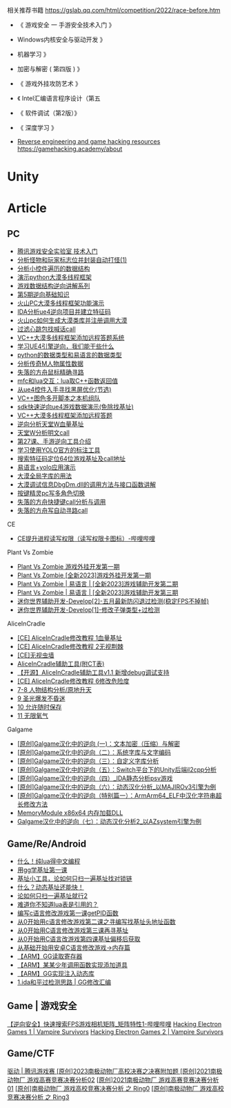 相关推荐书籍  https://gslab.qq.com/html/competition/2022/race-before.htm
* 《 游戏安全 一 手游安全技术入门 》
*  Windows内核安全与驱动开发 》
*  机器学习 》
*  加密与解密 ( 第四版 ) 》
* 《 游戏外挂攻防艺术 》
* 《 Intel汇编语言程序设计（第五
* 《 软件调试（第2版）》
* 《 深度学习 》

* [Reverse engineering and game hacking resources](https://faradaysec.com/reverse-engineering-and-game-hacking-resources-2/)
https://gamehacking.academy/about


# Unity


# Article

## PC
* [腾讯游戏安全实验室 技术入门](https://gslab.qq.com/js/)
* [分析怪物和玩家标志位并封装自动打怪(1)](https://www.bilibili.com/video/BV1jG4y1D7DT/)
* [分析小控件遍历的数据结构](https://www.bilibili.com/video/BV13W4y1G7ZN/)
* [演示python大漠多线程框架](https://www.bilibili.com/video/BV1CM411F76t/)
* [游戏数据结构逆向讲解系列](https://www.bilibili.com/video/BV18K411y7gF/)
* [第5期逆向基础知识](https://www.bilibili.com/video/BV15W4y157AB/)
* [火山PC大漠多线程框架功能演示](https://www.bilibili.com/video/BV1444y1R7SM/)
* [IDA分析ue4逆向项目并建立特征码](https://www.bilibili.com/video/BV1SR4y1S7aN/)
* [火山pc如何生成大漠类库并注册调用大漠](https://www.bilibili.com/video/BV1tG4y1J7Ly/)
* [过滤心跳包找喊话call](https://www.bilibili.com/video/BV1KM411S768/)
* [VC++大漠多线程框架添加远程答题系统](https://www.bilibili.com/video/BV1x8411p7k7/)
* [学习UE4引擎逆向，我们能干些什么](https://www.bilibili.com/video/BV16R4y1C72b/)
* [python的数据类型和易语言的数据类型](https://www.bilibili.com/video/BV1i44y1S7mm/)
* [分析传奇M人物属性数据](https://www.bilibili.com/video/BV1WM411k7Qb/)
* [失落的方舟鼠标精确寻路](https://www.bilibili.com/video/BV1TK411d7xr/)
* [mfc和lua交互：lua取C++函数返回值](https://www.bilibili.com/video/BV1gG4y1t7Hu/)
* [从ue4控件入手寻找黑屏优化(节选)](https://www.bilibili.com/video/BV1n84y1q7YF/)
* [VC++图色多开脚本之本机组队](https://www.bilibili.com/video/BV1XR4y1Q7sg/)
* [sdk快速逆向ue4游戏数据演示(免除找基址)](https://www.bilibili.com/video/BV1wd4y117Nb/)
* [VC++大漠多线程框架添加远程答题](https://www.bilibili.com/video/BV1ym4y1c72C/)
* [逆向分析天堂W血量基址](https://www.bilibili.com/video/BV1kR4y197na/)
* [天堂W分析明文call](https://www.bilibili.com/video/BV1q8411x7ZH/)
* [第27课、手游逆向工具介绍](https://www.bilibili.com/video/BV1gD4y1i7gp/)
* [学习使用YOLO官方的标注工具](https://www.bilibili.com/video/BV1Z14y1e7fW/)
* [搜索特征码定位64位游戏基址及call地址](https://www.bilibili.com/video/BV1Vt4y177cZ/)
* [易语言+yolo应用演示](https://www.bilibili.com/video/BV1EV4y1H7de/)
* [大漠全局字库的用法](https://www.bilibili.com/video/BV15d4y1Z7vx/)
* [大漠调试信息DbgDm.dll的调用方法与接口函数讲解](https://www.bilibili.com/video/BV1Av4y1c7vG/)
* [按键精灵pc写多角色切换](https://www.bilibili.com/video/BV1gN4y1j7XK/)
* [失落的方舟快捷键call分析与调用](https://www.bilibili.com/video/BV1zV4y177Up/)
* [失落的方舟写自动寻路call](https://www.bilibili.com/video/BV1Fe4y1d7Hh/)

CE
* [CE提升进程读写权限（读写权限卡图标）-哔哩哔哩](https://www.bilibili.com/video/BV1HA411f77r)

Plant Vs Zombie 
* [Plant Vs Zombie 游戏外挂开发第一期](https://www.bilibili.com/video/BV1oa4y1573x/)
* [Plant Vs Zombie [全新2023]游戏外挂开发第一期](https://www.bilibili.com/video/BV1h14y1T76E/)
* [Plant Vs Zombie | 易语言 | [全新2023]游戏辅助开发第二期](https://www.bilibili.com/video/BV1Xy4y1R7Zp/)
* [Plant Vs Zombie | 易语言 | [全新2023]游戏辅助开发第三期](https://www.bilibili.com/video/BV1E3411971m/)
* [迷你世界辅助开发-Develop[2]-五月最新防闪退过检测(稳定FPS不掉帧)](https://www.bilibili.com/video/BV1gS4y1h7vJ/)
* [迷你世界辅助开发-Develop[1]-修改子弹类型+过检测](https://www.bilibili.com/video/BV1AF411u7N7/)

AliceInCradle
* [[CE] AliceInCradle修改教程 1血量基址](https://www.bilibili.com/video/BV1BY4y1577T/)
* [[CE] AliceInCradle修改教程 2无视荆棘](https://www.bilibili.com/video/BV1rY411F7Rb/)
* [[CE]无视虫墙](https://www.bilibili.com/video/BV1PV4y1F7Rj/)
* [AliceInCradle辅助工具(附CT表)](https://www.bilibili.com/video/BV1vP4y197x9/)
* [【开源】AliceInCradle辅助工具v1.1 新增debug调试支持](https://www.bilibili.com/video/BV1SY41197J6/)
* [[CE] AliceInCradle修改教程 6修改危险度](https://www.bilibili.com/video/BV1xR4y1h7mS/)
* [7-8 人物结构分析/原地升天](https://www.bilibili.com/video/BV1uM411B7vT/)
* [9 圣光爆发不昏迷](https://www.bilibili.com/video/BV1QT411k7FL/)
* [10 允许随时保存](https://www.bilibili.com/video/BV1NA411r7oF/)
* [11 无限氧气](https://www.bilibili.com/video/BV1Es4y1x7Qg/)

Galgame
* [[原创]Galgame汉化中的逆向 (一)：文本加密（压缩）与解密](https://bbs.kanxue.com/thread-259962.htm)
* [[原创]Galgame汉化中的逆向（二）：系统字库与文字编码](https://bbs.kanxue.com/thread-260061.htm)
* [[原创]Galgame汉化中的逆向（三）：自定义字库分析](https://bbs.kanxue.com/thread-260486.htm)
* [[原创]Galgame汉化中的逆向（五）：Switch平台下的Unity后端il2cpp分析](https://bbs.kanxue.com/thread-261131.htm)
* [[原创]Galgame汉化中的逆向（四）_IDA静态分析psv游戏](https://bbs.kanxue.com/thread-263824.htm)
* [[原创]Galgame汉化中的逆向（六）：动态汉化分析_以MAJIROv3引擎为例](https://bbs.kanxue.com/thread-268508.htm)
* [[原创]Galgame汉化中的逆向（特别篇一）：ArmArm64_ELF中汉化字符串超长修改方法](https://bbs.kanxue.com/thread-268869.htm)
* [MemoryModule x86x64 内存加载DLL](https://bbs.kanxue.com/thread-272091.htm)
* [Galgame汉化中的逆向（七）：动态汉化分析2_以AZsystem引擎为例](https://bbs.kanxue.com/thread-275854.htm)

## Game/Re/Android
* [什么！纯lua得中文编程](https://www.bilibili.com/video/BV1iF411N7Jw/)
* [用gg学基址第一课](https://www.bilibili.com/video/BV1H8411x7DW/)
* [基址小工具，论如何只扫一遍基址找对锁链](https://www.bilibili.com/video/BV1sG4y1H7bn/)
* [什么？动态基址还能快！](https://www.bilibili.com/video/BV1784y1k7xM/)
* [论如何只扫一遍基址就行2](https://www.bilibili.com/video/BV1Z14y1E7DV/)
* [难道你不知道lua表是引用的？](https://www.bilibili.com/video/BV1pR4y1a7iK/)
* [编写c语言修改游戏第一课getPID函数](https://www.bilibili.com/video/BV1S24y1U7Y9/)
* [从0开始用c语言修改游戏第二课之寻编写找基址头地址函数](https://www.bilibili.com/video/BV1TK411B7PF/)
* [从0开始用C语言修改游戏第三课再寻基址](https://www.bilibili.com/video/BV11T411Z7Lr/)
* [从0开始用C语言改游戏第四课基址偏移后获取](https://www.bilibili.com/video/BV1UY4y1d7aw/)
* [从基础开始用安卓C语言修改游戏->内存篇](https://www.bilibili.com/video/BV1sM411e78r/)
* [【ARM】GG读取寄存器](https://www.bilibili.com/video/BV1TA411k7uD/)
* [【ARM】某某少年调用函数实现添加道具](https://www.bilibili.com/video/BV1uT411X7gr/)
* [【ARM】GG实现注入动态库](https://www.bilibili.com/video/BV1DM411e7yF/)
* [1.ida和平过检测思路 | GG修改汇编](https://www.bilibili.com/video/BV1ZT421U7Tb/)

## Game | 游戏安全
[【逆向安全】快速搜索FPS游戏相机矩阵_矩阵特性1-哔哩哔哩](https://www.bilibili.com/video/BV1s3411D7JU)
[Hacking Electron Games 1 | Vampire Survivors](https://www.youtube.com/watch?v=6u0V1svtj3A)
[Hacking Electron Games 2 | Vampire Survivors](https://www.youtube.com/watch?v=kKun6MrHCxI)


## Game/CTF
[驱动 | 腾讯游戏赛 [原创]2023南极动物厂高校决赛之决赛附加题 ](https://bbs.kanxue.com/thread-276892.htm)
[[原创]2021南极动物厂 游戏高赛竞赛决赛分析02](https://bbs.kanxue.com/thread-267009.htm)
[[原创]2021南极动物厂 游戏高赛竞赛决赛分析01](https://bbs.kanxue.com/thread-267008.htm)
[[原创]南极动物厂 游戏高校竞赛决赛分析 之 Ring0](https://bbs.kanxue.com/thread-258803.htm)
[[原创]南极动物厂 游戏高校竞赛决赛分析 之 Ring3](https://bbs.kanxue.com/thread-258801.htm)